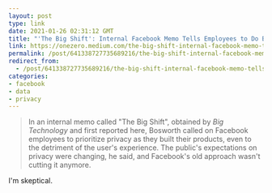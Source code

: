 ```yaml
---
layout: post
type: link
date: 2021-01-26 02:31:12 GMT
title: "'The Big Shift': Internal Facebook Memo Tells Employees to Do Better on Privacy"
link: https://onezero.medium.com/the-big-shift-internal-facebook-memo-tells-employees-to-do-better-on-privacy-92cee35ba560
permalink: /post/641338727735689216/the-big-shift-internal-facebook-memo-tells
redirect_from: 
  - /post/641338727735689216/the-big-shift-internal-facebook-memo-tells
categories:
- facebook
- data
- privacy
---
```

<blockquote>In an internal memo called "The Big Shift", obtained by <i>Big Technology</i> and first reported here, Bosworth called on Facebook employees to prioritize privacy as they built their products, even to the detriment of the user's experience. The public's expectations on privacy were changing, he said, and Facebook's old approach wasn't cutting it anymore.</blockquote>
<p>I'm skeptical.</p>